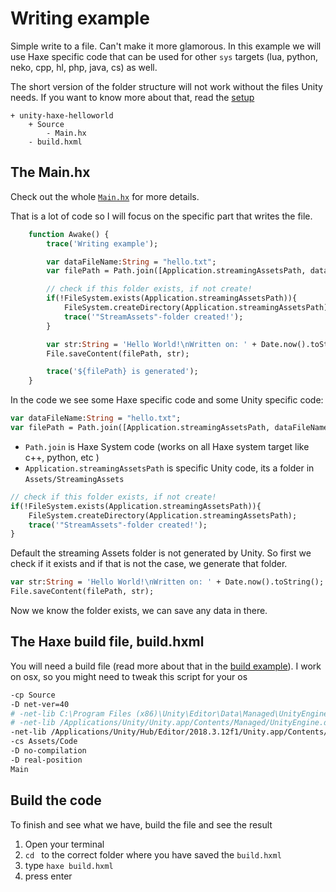 # Writing example

Simple write to a file. Can't make it more glamorous.
In this example we will use Haxe specific code that can be used for other `sys` targets (lua, python, neko, cpp, hl, php, java, cs) as well.

The short version of the folder structure will not work without the files Unity needs.
If you want to know more about that, read the [setup](../00setup/example.md)

```
+ unity-haxe-helloworld
	+ Source
		- Main.hx
	- build.hxml
```

## The Main.hx

Check out the whole [`Main.hx`](/code/Source/Main.hx) for more details.

That is a lot of code so I will focus on the specific part that writes the file.



```haxe
	function Awake() {
		trace('Writing example');

		var dataFileName:String = "hello.txt";
		var filePath = Path.join([Application.streamingAssetsPath, dataFileName]);

		// check if this folder exists, if not create!
		if(!FileSystem.exists(Application.streamingAssetsPath)){
			FileSystem.createDirectory(Application.streamingAssetsPath);
			trace('"StreamAssets"-folder created!');
		}

		var str:String = 'Hello World!\nWritten on: ' + Date.now().toString();
		File.saveContent(filePath, str);

		trace('${filePath} is generated');
	}

```

In the code we see some Haxe specific code and some Unity specific code:

```haxe
var dataFileName:String = "hello.txt";
var filePath = Path.join([Application.streamingAssetsPath, dataFileName]);
```

- `Path.join` is Haxe System code (works on all Haxe system target like c++, python, etc )
- `Application.streamingAssetsPath` is specific Unity code, its a folder in `Assets/StreamingAssets`

```haxe
// check if this folder exists, if not create!
if(!FileSystem.exists(Application.streamingAssetsPath)){
	FileSystem.createDirectory(Application.streamingAssetsPath);
	trace('"StreamAssets"-folder created!');
}
```

Default the streaming Assets folder is not generated by Unity. So first we check if it exists and if that is not the case, we generate that folder.

```haxe
var str:String = 'Hello World!\nWritten on: ' + Date.now().toString();
File.saveContent(filePath, str);
```

Now we know the folder exists, we can save any data in there.

## The Haxe build file, build.hxml

You will need a build file (read more about that in the [build example](../09build/example.md)).
I work on osx, so you might need to tweak this script for your os


```bash
-cp Source
-D net-ver=40
# -net-lib C:\Program Files (x86)\Unity\Editor\Data\Managed\UnityEngine.dll
# -net-lib /Applications/Unity/Unity.app/Contents/Managed/UnityEngine.dll
-net-lib /Applications/Unity/Hub/Editor/2018.3.12f1/Unity.app/Contents/Managed/UnityEngine.dll
-cs Assets/Code
-D no-compilation
-D real-position
Main
```



## Build the code

To finish and see what we have, build the file and see the result

1. Open your terminal
2. `cd ` to the correct folder where you have saved the `build.hxml`
3. type `haxe build.hxml`
4. press enter


